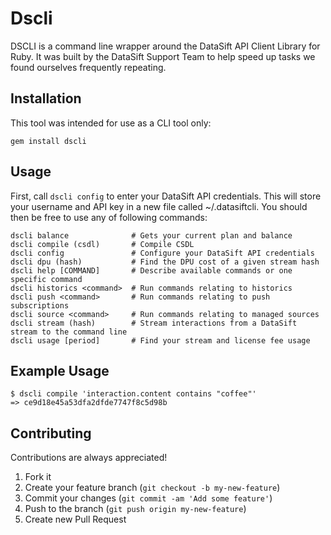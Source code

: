 # Dscli

DSCLI is a command line wrapper around the DataSift API Client Library for Ruby.
It was built by the DataSift Support Team to help speed up tasks we found ourselves frequently repeating.

## Installation

This tool was intended for use as a CLI tool only:

    gem install dscli

## Usage

First, call ``` dscli config ``` to enter your DataSift API credentials. This will store your username and API key in a new file called ~/.datasiftcli. 
You should then be free to use any of following commands:

    dscli balance              # Gets your current plan and balance
    dscli compile (csdl)       # Compile CSDL
    dscli config               # Configure your DataSift API credentials
    dscli dpu (hash)           # Find the DPU cost of a given stream hash
    dscli help [COMMAND]       # Describe available commands or one specific command
    dscli historics <command>  # Run commands relating to historics
    dscli push <command>       # Run commands relating to push subscriptions
    dscli source <command>     # Run commands relating to managed sources
    dscli stream (hash)        # Stream interactions from a DataSift stream to the command line
    dscli usage [period]       # Find your stream and license fee usage


## Example Usage

    $ dscli compile 'interaction.content contains "coffee"'
    => ce9d18e45a53dfa2dfde7747f8c5d98b

## Contributing

Contributions are always appreciated!

1. Fork it
2. Create your feature branch (`git checkout -b my-new-feature`)
3. Commit your changes (`git commit -am 'Add some feature'`)
4. Push to the branch (`git push origin my-new-feature`)
5. Create new Pull Request
